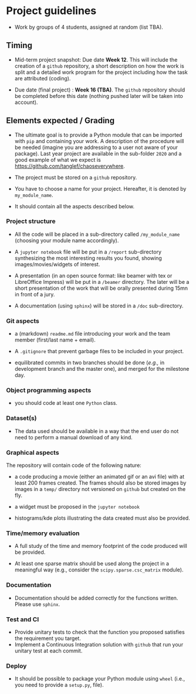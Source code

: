 # Project guidelines

- Work by groups of 4 students, assigned at random (list TBA).


## Timing
- Mid-term project snapshot: Due date **Week 12**. This will include the creation of a ```github``` repository, a short description on how the work is split and a detailed work program for the project including how the task are attributed (coding).

- Due date (final project) : **Week 16 (TBA)**. The ```github``` repository should be completed before this date (nothing pushed later will be taken into account).


## Elements expected /  Grading

- The ultimate goal is to provide a Python module that can be imported with `pip` and containing your work.
A description of the procedure will be needed (imagine you are addressing to a user not aware of your package).
Last year project are available in the sub-folder `2020` and a good example of what we expect is <https://github.com/tanglef/chaoseverywhere>.

- The project must be stored on a `github` repository.

- You have to choose a name for your project. Hereafter, it is denoted by `my_module_name`.

- It should contain all the aspects described below.

### Project structure

- All the code will be placed in a sub-directory called `/my_module_name` (choosing your module name accordingly).

- A `jupyter notebook` file  will be put in a `/report` sub-directory synthesizing the most interesting results you found, showing images/movies/widgets of interest.

- A presentation (in an open source format: like beamer with tex or LibreOffice Impress) will be put in a `/beamer` directory. The later will be a short presentation of the work that will be orally presented during 15mn in front of a jury.

- A documentation (using `sphinx`) will be stored in a `/doc` sub-directory.

### Git aspects

- a (markdown) `readme.md` file introducing your work and the team member (first/last name + email).

- A `.gitignore` that prevent garbage files to be included in your project.

- equilibrated commits in two branches should be done (*e.g.,* in development branch and the master one), and merged for the milestone day.

### Object programming aspects

- you should code at least one `Python` class.

### Dataset(s)

- The data used should be available in a way that the end user do not need to perform a manual download of any kind.

### Graphical aspects

The repository will contain code of the following nature:

- a code producing a movie (either an animated gif or an avi file) with at least 200 frames created. The frames should also be stored images by images in a `temp/` directory not versioned on `github` but created on the fly.

- a widget must be proposed in the `jupyter notebook`

- histograms/kde plots illustrating the data created must also be provided.

### Time/memory evaluation

- A full study of the time and memory footprint of the code produced will be provided.

- At least one sparse matrix should be used along the project in a meaningful way (e.g., consider the `scipy.sparse.csc_matrix` module).

### Documentation

- Documentation should be added correctly for the functions written. Please use `sphinx`.

### Test and CI

- Provide unitary tests to check that the function you proposed satisfies the requirement you target.
- Implement a Continuous Integration solution with `github` that run your unitary test at each commit.

### Deploy

- It should be possible to package your Python module using `wheel` (i.e., you need to provide a `setup.py`,  file).
